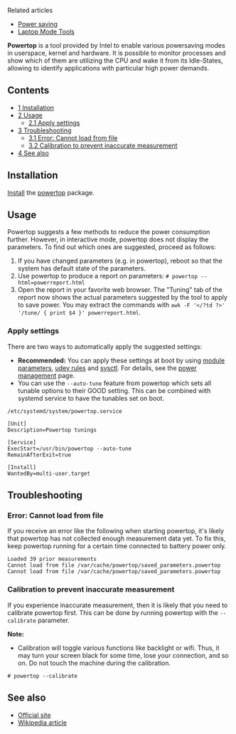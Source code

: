Related articles

*   [Power saving](/index.php/Power_saving "Power saving")
*   [Laptop Mode Tools](/index.php/Laptop_Mode_Tools "Laptop Mode Tools")

**Powertop** is a tool provided by Intel to enable various powersaving modes in userspace, kernel and hardware. It is possible to monitor processes and show which of them are utilizing the CPU and wake it from its Idle-States, allowing to identify applications with particular high power demands.

## Contents

*   [1 Installation](#Installation)
*   [2 Usage](#Usage)
    *   [2.1 Apply settings](#Apply_settings)
*   [3 Troubleshooting](#Troubleshooting)
    *   [3.1 Error: Cannot load from file](#Error:_Cannot_load_from_file)
    *   [3.2 Calibration to prevent inaccurate measurement](#Calibration_to_prevent_inaccurate_measurement)
*   [4 See also](#See_also)

## Installation

[Install](/index.php/Install "Install") the [powertop](https://www.archlinux.org/packages/?name=powertop) package.

## Usage

Powertop suggests a few methods to reduce the power consumption further. However, in interactive mode, powertop does not display the parameters. To find out which ones are suggested, proceed as follows:

1.  If you have changed parameters (e.g. in powertop), reboot so that the system has default state of the parameters.
2.  Use powertop to produce a report on parameters: `# powertop --html=powerreport.html`
3.  Open the report in your favorite web browser. The "Tuning" tab of the report now shows the actual parameters suggested by the tool to apply to save power. You may extract the commands with `awk -F '</?td ?>' '/tune/ { print $4 }' powerreport.html`.

### Apply settings

There are two ways to automatically apply the suggested settings:

*   **Recommended:** You can apply these settings at boot by using [module parameters](/index.php/Module_parameters "Module parameters"), [udev rules](/index.php/Udev_rules "Udev rules") and [sysctl](/index.php/Sysctl "Sysctl"). For details, see the [power management](/index.php/Power_management "Power management") page.
*   You can use the `--auto-tune` feature from powertop which sets all tunable options to their GOOD setting. This can be combined with systemd service to have the tunables set on boot.

 `/etc/systemd/system/powertop.service` 
```
[Unit]
Description=Powertop tunings

[Service]
ExecStart=/usr/bin/powertop --auto-tune
RemainAfterExit=true

[Install]
WantedBy=multi-user.target
```

## Troubleshooting

### Error: Cannot load from file

If you receive an error like the following when starting powertop, it's likely that powertop has not collected enough measurement data yet. To fix this, keep powertop running for a certain time connected to battery power only.

```
Loaded 39 prior measurements
Cannot load from file /var/cache/powertop/saved_parameters.powertop
Cannot load from file /var/cache/powertop/saved_parameters.powertop

```

### Calibration to prevent inaccurate measurement

If you experience inaccurate measurement, then it is likely that you need to calibrate powertop first. This can be done by running powertop with the `--calibrate` parameter.

**Note:**

*   Calibration will toggle various functions like backlight or wifi. Thus, it may turn your screen black for some time, lose your connection, and so on. Do not touch the machine during the calibration.

```
# powertop --calibrate

```

## See also

*   [Official site](https://01.org/powertop/)
*   [Wikipedia article](https://en.wikipedia.org/wiki/Powertop "wikipedia:Powertop")